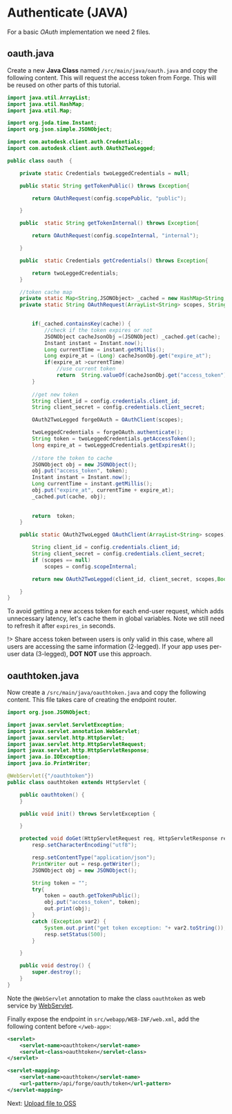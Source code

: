 # Authenticate (JAVA)

For a basic *OAuth* implementation we need 2 files.

## oauth.java

Create a new **Java Class** named `/src/main/java/oauth.java` and copy the following content. This will request the access token from Forge. This will be reused on other parts of this tutorial.

```java
import java.util.ArrayList;
import java.util.HashMap;
import java.util.Map;

import org.joda.time.Instant;
import org.json.simple.JSONObject;

import com.autodesk.client.auth.Credentials;
import com.autodesk.client.auth.OAuth2TwoLegged;

public class oauth  { 

    private static Credentials twoLeggedCredentials = null;

    public static String getTokenPublic() throws Exception{

        return OAuthRequest(config.scopePublic, "public");

    }

    public  static String getTokenInternal() throws Exception{

        return OAuthRequest(config.scopeInternal, "internal");

    }

    public  static Credentials getCredentials() throws Exception{

        return twoLeggedCredentials;
    }

    //token cache map
    private static Map<String,JSONObject> _cached = new HashMap<String,JSONObject>();
    private static String OAuthRequest(ArrayList<String> scopes, String cache) throws Exception{

        
    	if(_cached.containsKey(cache)) {
            //check if the token expires or not
    		JSONObject cacheJsonObj =(JSONObject) _cached.get(cache);
    		Instant instant = Instant.now();
    		Long currentTime = instant.getMillis(); 
    		Long expire_at = (Long) cacheJsonObj.get("expire_at");
    		if(expire_at >currentTime)
                //use current token
    			return  String.valueOf(cacheJsonObj.get("access_token")); 
    	}
    	
        //get new token
        String client_id = config.credentials.client_id;
        String client_secret = config.credentials.client_secret;

        OAuth2TwoLegged forgeOAuth = OAuthClient(scopes);

        twoLeggedCredentials = forgeOAuth.authenticate();
        String token = twoLeggedCredentials.getAccessToken();
        long expire_at = twoLeggedCredentials.getExpiresAt();
        
        //store the token to cache
        JSONObject obj = new JSONObject(); 
        obj.put("access_token", token);
    	Instant instant = Instant.now();
    	Long currentTime = instant.getMillis(); 
        obj.put("expire_at", currentTime + expire_at); 
        _cached.put(cache, obj); 
        
         
        return  token;
    }

    public static OAuth2TwoLegged OAuthClient(ArrayList<String> scopes) throws Exception{

        String client_id = config.credentials.client_id;
        String client_secret = config.credentials.client_secret;
        if (scopes == null)
            scopes = config.scopeInternal;

        return new OAuth2TwoLegged(client_id, client_secret, scopes,Boolean.valueOf(true));

    }
}
```

To avoid getting a new access token for each end-user request, which adds unnecessary latency, let's cache them in global variables. Note we still need to refresh it after `expires_in` seconds.

!> Share access token between users is only valid in this case, where all users are accessing the same information (2-legged). If your app uses per-user data (3-legged), **DOT NOT** use this approach.

## oauthtoken.java

Now create a `/src/main/java/oauthtoken.java` and copy the following content. This file takes care of creating the endpoint router.  

```java
import org.json.JSONObject;

import javax.servlet.ServletException;
import javax.servlet.annotation.WebServlet;
import javax.servlet.http.HttpServlet;
import javax.servlet.http.HttpServletRequest;
import javax.servlet.http.HttpServletResponse;
import java.io.IOException;
import java.io.PrintWriter;

@WebServlet({"/oauthtoken"})
public class oauthtoken extends HttpServlet {

    public oauthtoken() {
    }

    public void init() throws ServletException {

    }

    protected void doGet(HttpServletRequest req, HttpServletResponse resp) throws ServletException, IOException {
        resp.setCharacterEncoding("utf8");

        resp.setContentType("application/json");
        PrintWriter out = resp.getWriter();
        JSONObject obj = new JSONObject();

        String token = "";
        try{
            token = oauth.getTokenPublic();
            obj.put("access_token", token);
            out.print(obj);
        }
        catch (Exception var2) {
            System.out.print("get token exception: "+ var2.toString());
            resp.setStatus(500);
        }

    }

    public void destroy() {
        super.destroy();
    }
}
```

Note the `@WebServlet` annotation to make the class `oauthtoken` as web service by [WebServlet](http://blog.caucho.com/2009/10/06/servlet-30-tutorial-weblistener-webservlet-webfilter-and-webinitparam/). 

Finally expose the endpoint in `src/webapp/WEB-INF/web.xml`, add the following content before `</web-app>`:

```xml
<servlet>
    <servlet-name>oauthtoken</servlet-name>
    <servlet-class>oauthtoken</servlet-class>
</servlet>

<servlet-mapping>
    <servlet-name>oauthtoken</servlet-name>
    <url-pattern>/api/forge/oauth/token</url-pattern>
</servlet-mapping>
```

Next: [Upload file to OSS](/datamanagement/oss/)